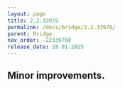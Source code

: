 ```yaml
---
layout: page
title: 2.2.33976
permalink: /docs/bridge/2.2.33976/
parent: Bridge
nav_order: -22339760
release_date: 28.01.2025
---
```


## Minor improvements.
